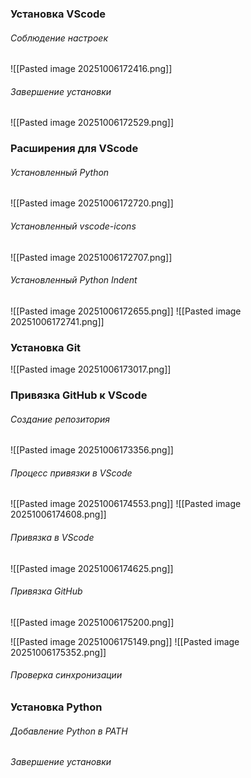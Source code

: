### Установка VScode

###### Соблюдение настроек

![[Pasted image 20251006172416.png]]
###### Завершение установки
![[Pasted image 20251006172529.png]]

### Расширения для VScode

###### Установленный Python
![[Pasted image 20251006172720.png]]
###### Установленный vscode-icons
![[Pasted image 20251006172707.png]]
###### Установленный Python Indent
![[Pasted image 20251006172655.png]]
![[Pasted image 20251006172741.png]]
### Установка Git

![[Pasted image 20251006173017.png]]
### Привязка GitHub к VScode
###### Создание репозитория

![[Pasted image 20251006173356.png]]
###### Процесс привязки в VScode
![[Pasted image 20251006174553.png]]
![[Pasted image 20251006174608.png]]

###### Привязка в VScode
![[Pasted image 20251006174625.png]]
###### Привязка GitHub
![[Pasted image 20251006175200.png]]

![[Pasted image 20251006175149.png]]
![[Pasted image 20251006175352.png]]

###### Проверка синхронизации
### Установка Python
###### Добавление Python в PATH

###### Завершение установки

